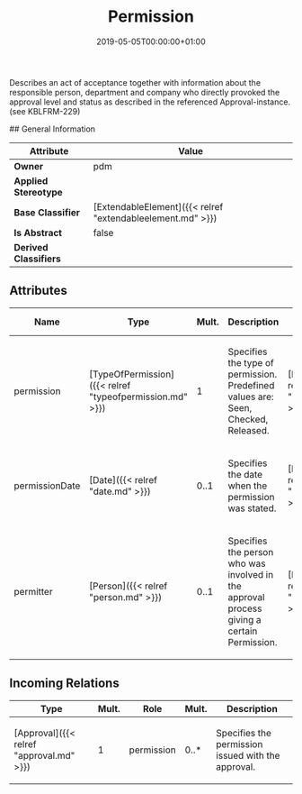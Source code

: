 ﻿---
title: Permission
toc: false
type: specs
date: "2019-05-05T00:00:00+01:00"
draft: false
menu_name: vec120

# Prev/next pager order (if `docs_section_pager` enabled in `params.toml`)
weight: 
---
<html>   <head>     </head>   <body>     <p> Describes an act of acceptance together with information about the responsible person, department and company who directly provoked the approval level and status as described in the referenced Approval-instance. (see KBLFRM-229)      </p>    </body> </html> 
## General Information

| Attribute               | Value |
|-------------------------|-------|
| **Owner**               | pdm |
| **Applied Stereotype**  |   |
| **Base Classifier**     | [ExtendableElement]({{< relref "extendableelement.md" >}})<br/>  |
| **Is Abstract**         | false |
| **Derived Classifiers** |   |


## Attributes
|  Name  |  Type  |  Mult.  |  Description  |  Owning Classifier  |
|--------|--------|---------|---------------|--------------|
|permission | [TypeOfPermission]({{< relref "typeofpermission.md" >}}) | 1 | <html><body><p>Specifies the type of permission. Predefined values are: Seen, Checked, Released.</p></body></html> | [Permission]({{< relref "permission.md" >}}) |
|permissionDate | [Date]({{< relref "date.md" >}}) | 0..1 | <html>   <head>     </head>   <body>     <p> Specifies the date when the permission was stated.      </p>    </body> </html>  | [Permission]({{< relref "permission.md" >}}) |
|permitter | [Person]({{< relref "person.md" >}}) | 0..1 | <html>   <head>     </head>   <body>     <p> Specifies the person who was involved in the approval process giving a certain Permission.      </p>    </body> </html>  | [Permission]({{< relref "permission.md" >}}) |

##  Incoming Relations
|    Type  |   Mult.  |   Role    |   Mult.   |   Description  |
|----------|----------|-----------|-----------|----------------|
| [Approval]({{< relref "approval.md" >}}) | 1 | permission | 0..* | <html>   <head>     </head>   <body>     <p> Specifies the permission issued with the approval.      </p>    </body> </html>  |
